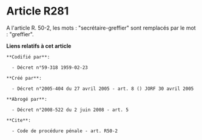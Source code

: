 # Article R281

A l'article R. 50-2, les mots : "secrétaire-greffier" sont remplacés par le mot : "greffier".

**Liens relatifs à cet article**

	**Codifié par**:

	  - Décret n°59-318 1959-02-23

	**Créé par**:

	  - Décret n°2005-404 du 27 avril 2005 - art. 8 () JORF 30 avril 2005

	**Abrogé par**:

	  - Décret n°2008-522 du 2 juin 2008 - art. 5

	**Cite**:

	  - Code de procédure pénale - art. R50-2
